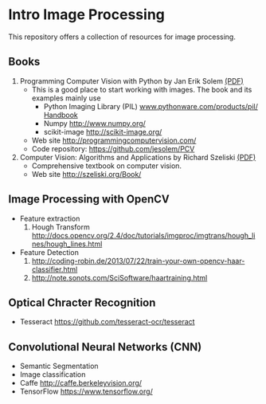 # Intro Image Processing
This repository offers a collection of resources for image processing.

## Books
1. Programming Computer Vision with Python by Jan Erik Solem [(PDF)](http://programmingcomputervision.com/downloads/ProgrammingComputerVision_CCdraft.pdf)
    - This is a good place to start working with images. The book and its examples mainly use
        - Python Imaging Library (PIL) www.pythonware.com/products/pil/ [Handbook](http://effbot.org/imagingbook/pil-index.htm)
        - Numpy http://www.numpy.org/
        - scikit-image http://scikit-image.org/
    - Web site http://programmingcomputervision.com/
    - Code repository: https://github.com/jesolem/PCV
1. Computer Vision: Algorithms and Applications by Richard Szeliski [(PDF)](http://szeliski.org/Book/drafts/SzeliskiBook_20100903_draft.pdf)
     - Comprehensive textbook on computer vision.
     - Web site http://szeliski.org/Book/

## Image Processing with OpenCV
- Feature extraction
    1. Hough Transform http://docs.opencv.org/2.4/doc/tutorials/imgproc/imgtrans/hough_lines/hough_lines.html
- Feature Detection
    1. http://coding-robin.de/2013/07/22/train-your-own-opencv-haar-classifier.html
    1. http://note.sonots.com/SciSoftware/haartraining.html

## Optical Chracter Recognition
- Tesseract https://github.com/tesseract-ocr/tesseract

## Convolutional Neural Networks (CNN)
- Semantic Segmentation
- Image classification
- Caffe http://caffe.berkeleyvision.org/
- TensorFlow https://www.tensorflow.org/
